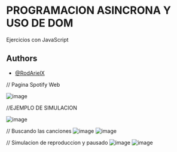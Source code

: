 # PROGRAMACION ASINCRONA Y USO DE DOM

Ejercicios con JavaScript


## Authors

- [@RodArielX](https://github.com/RodArielX/fundamentos_practica.git)

// Pagina Spotify Web

![image](https://github.com/user-attachments/assets/4048f959-f6a8-40a6-b198-1383edf5ea3b)

//EJEMPLO DE SIMULACION

![image](https://github.com/user-attachments/assets/d392e44a-db66-4495-b1b2-873143c4468f) 

// Buscando las canciones
![image](https://github.com/user-attachments/assets/8b422c2b-4e38-41e4-8bcc-bfed9a62e250)
![image](https://github.com/user-attachments/assets/d40c3eb8-c813-4c87-9a6e-3082555cdf8c)

// Simulacion de reproduccion y pausado
![image](https://github.com/user-attachments/assets/ca05b663-e3d1-4acc-952a-a250fe357c27)
![image](https://github.com/user-attachments/assets/d6faab17-cac2-4a72-9028-361e1f181544)



